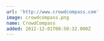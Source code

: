 ```yaml
---
url: 'http://www.crowdcompass.com'
image: crowdcompass.png
name: CrowdCompass
added: 2012-12-01T00:50:32.000Z
---
```

